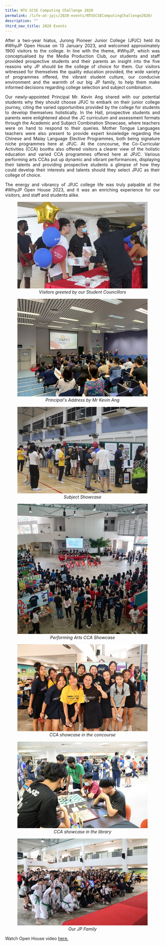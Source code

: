 ```yaml
---
title: NTU SCSE Computing Challenge 2020
permalink: /life-at-jpjc/2020-events/NTUSCSEComputingChallenge2020/
description: ""
third_nav_title: 2020 Events
---
```



<div align= justify>

<p>After a two-year hiatus, Jurong Pioneer Junior College (JPJC) held its #WhyJP Open House on 13 January 2023, and welcomed approximately 1900 visitors to the college. In line with the theme, #WhyJP, which was conceptualised by the Media Production Club, our students and staff provided prospective students and their parents an insight into the five reasons why JP should be the college of choice for them. Our visitors witnessed for themselves the quality education provided, the wide variety of programmes offered, the vibrant student culture, our conducive environment and the warmth of our big JP family, to help them make informed decisions regarding college selection and subject combination.	</p>
	
<p>Our newly-appointed Principal Mr. Kevin Ang shared with our potential students why they should choose JPJC to embark on their junior college journey, citing the varied opportunities provided by the college for students to develop themselves holistically. In the Hall, prospective students and parents were enlightened about the JC curriculum and assessment formats through the Academic and Subject Combination Showcase, where teachers were on hand to respond to their queries. Mother Tongue Languages teachers were also present to provide expert knowledge regarding the Chinese and Malay Language Elective Programmes, both being signature niche programmes here at JPJC. At the concourse, the Co-Curricular Activities (CCA) booths also offered visitors a clearer view of the holistic education and varied CCA programmes offered here at JPJC. Various performing arts CCAs put up dynamic and vibrant performances, displaying their talents and providing prospective students a glimpse of how they could develop their interests and talents should they select JPJC as their college of choice.</p>

<p>The energy and vibrancy of JPJC college life was truly palpable at the #WhyJP Open House 2023, and it was an enriching experience for our visitors, and staff and students alike.</p>

<figure>
<img src="https://raw.githubusercontent.com/isomerpages/moe-jpjc/staging/images/Life%20%40%20JPJC/2023%20Events/Open%20House/1%20Visitors%20greeted%20by%20our%20Student%20Councillors.jpeg">
<figcaption align="center"><em>Visitors greeted by our Student Councillors
</em>
</figcaption>	</figure>

<figure>
<img src="https://raw.githubusercontent.com/isomerpages/moe-jpjc/staging/images/Life%20%40%20JPJC/2023%20Events/Open%20House/2%20Principal_s%20Address%20by%20Mr%20Kevin%20Ang.jpeg">
<figcaption align="center"><em>Principal's Address by Mr Kevin Ang
</em>
</figcaption>	</figure>
	
<figure>
<img src="https://raw.githubusercontent.com/isomerpages/moe-jpjc/staging/images/Life%20%40%20JPJC/2023%20Events/Open%20House/3%20Subject%20Showcase.jpeg">
<figcaption align="center"><em>Subject Showcase
</em>
</figcaption>	</figure>
	
<figure>
<img src="https://raw.githubusercontent.com/isomerpages/moe-jpjc/staging/images/Life%20%40%20JPJC/2023%20Events/Open%20House/4%20Performing%20Arts%20CCA%20Showcase.jpeg">
<figcaption align="center"><em>Performing Arts CCA Showcase
</em>
</figcaption>	</figure>
	
<figure>
<img src="https://raw.githubusercontent.com/isomerpages/moe-jpjc/staging/images/Life%20%40%20JPJC/2023%20Events/Open%20House/5%20CCA%20showcase%20in%20the%20concourse.jpg">
<figcaption align="center"><em>CCA showcase in the concourse
</em>
</figcaption>	</figure>
	
<figure>
<img src="https://raw.githubusercontent.com/isomerpages/moe-jpjc/staging/images/Life%20%40%20JPJC/2023%20Events/Open%20House/6%20CCA%20showcase%20in%20the%20library.jpg">
<figcaption align="center"><em>CCA showcase in the library
</em>
</figcaption>	</figure>
	
<figure>
<img src="https://raw.githubusercontent.com/isomerpages/moe-jpjc/staging/images/Life%20%40%20JPJC/2023%20Events/Open%20House/7%20Our%20JP%20Family.jpg">
<figcaption align="center"><em>Our JP Family
</em>
</figcaption>	</figure>

<p>Watch Open House video <a href="https://www.youtube.com/watch?v=bX2LuHExZPQ">here.</a></p>	

	
	
</div>